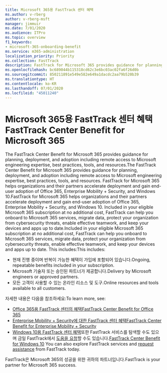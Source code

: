 ```yaml
---
title: Microsoft 365용 FastTrack 센터 혜택
ms.author: v-rberg
author: v-rberg-msft
manager: jimmuir
ms.date: 7/01/2020
ms.audience: ITPro
ms.topic: overview
f1_keywords:
- microsoft-365-onboarding-benefit
ms.service: m365-administration
localization_priority: Priority
ms.collection: FastTrack
description: FastTrack for Microsoft 365 provides guidance for planning, deployment and adoption including remote access to Microsoft engineering expertise, best practices, tools, and resources. FastTrack for Microsoft 365 helps organizations and their partners accelerate deployment and gain end-user adoption of Office 365, Windows 10, and Enterprise Mobility + Security.
ms.openlocfilehash: bc689044b115318cd62c3e6bc03ac02fa6f26d0b
ms.sourcegitcommit: 850211891e549e582e649a1dacdc2aa79b520b39
ms.translationtype: HT
ms.contentlocale: ko-KR
ms.lasthandoff: 07/01/2020
ms.locfileid: "45011240"
---
```

# <a name="fasttrack-center-benefit-for-microsoft-365"></a><span data-ttu-id="a695f-104">Microsoft 365용 FastTrack 센터 혜택</span><span class="sxs-lookup"><span data-stu-id="a695f-104">FastTrack Center Benefit for Microsoft 365</span></span>

<span data-ttu-id="a695f-105">The FastTrack Center Benefit for Microsoft 365 provides guidance for planning, deployment, and adoption including remote access to Microsoft engineering expertise, best practices, tools, and resources.</span><span class="sxs-lookup"><span data-stu-id="a695f-105">The FastTrack Center Benefit for Microsoft 365 provides guidance for planning, deployment, and adoption including remote access to Microsoft engineering expertise, best practices, tools, and resources.</span></span> <span data-ttu-id="a695f-106">FastTrack for Microsoft 365 helps organizations and their partners accelerate deployment and gain end-user adoption of Office 365, Enterprise Mobility + Security, and Windows 10.</span><span class="sxs-lookup"><span data-stu-id="a695f-106">FastTrack for Microsoft 365 helps organizations and their partners accelerate deployment and gain end-user adoption of Office 365, Enterprise Mobility + Security, and Windows 10.</span></span> <span data-ttu-id="a695f-107">Included in your eligible Microsoft 365 subscription at no additional cost, FastTrack can help you onboard to Microsoft 365 services, migrate data, protect your organization from cybersecurity threats, enable effective teamwork, and keep your devices and apps up to date.</span><span class="sxs-lookup"><span data-stu-id="a695f-107">Included in your eligible Microsoft 365 subscription at no additional cost, FastTrack can help you onboard to Microsoft 365 services, migrate data, protect your organization from cybersecurity threats, enable effective teamwork, and keep your devices and apps up to date.</span></span> <span data-ttu-id="a695f-108">This includes:</span><span class="sxs-lookup"><span data-stu-id="a695f-108">This includes:</span></span>

- <span data-ttu-id="a695f-109">현재 진행 중이며 반복이 가능한 혜택이 가입에 포함되어 있습니다.</span><span class="sxs-lookup"><span data-stu-id="a695f-109">Ongoing, repeatable benefits included in your subscription.</span></span>
- <span data-ttu-id="a695f-110">Microsoft 기술자 또는 승인된 파트너가 제공합니다.</span><span class="sxs-lookup"><span data-stu-id="a695f-110">Delivery by Microsoft engineers or approved partners.</span></span>
- <span data-ttu-id="a695f-111">모든 고객이 사용할 수 있는 온라인 리소스 및 도구.</span><span class="sxs-lookup"><span data-stu-id="a695f-111">Online resources and tools available to all customers.</span></span>
  
<span data-ttu-id="a695f-112">자세한 내용은 다음을 참조하세요:</span><span class="sxs-lookup"><span data-stu-id="a695f-112">To learn more, see:</span></span>

- [<span data-ttu-id="a695f-113">Office 365용 FastTrack 센터의 혜택</span><span class="sxs-lookup"><span data-stu-id="a695f-113">FastTrack Center Benefit for Office 365</span></span>](O365-fasttrack-benefit-for-office-365.md) 
- [<span data-ttu-id="a695f-114">Enterprise Mobility + Security에 대한 FastTrack 센터 혜택</span><span class="sxs-lookup"><span data-stu-id="a695f-114">FastTrack Center Benefit for Enterprise Mobility + Security</span></span>](EMS-fasttrack-benefit-for-EMS.md)
- <span data-ttu-id="a695f-115">[Windows 10용 FastTrack 센터 혜택](Win-10-fasttrack-benefit-for-Windows-10.md)또한 FastTrack 서비스를 탐색할 수도 있으며 금일 FastTrack에서 [도움을 요청](https://go.microsoft.com/fwlink/p/?LinkId=2003903)할 수도 있습니다.</span><span class="sxs-lookup"><span data-stu-id="a695f-115">[FastTrack Center Benefit for Windows 10](Win-10-fasttrack-benefit-for-Windows-10.md) You can also explore FastTrack services and [request assistance](https://go.microsoft.com/fwlink/p/?LinkId=2003903) from FastTrack today.</span></span>

<span data-ttu-id="a695f-116">FastTrack은 Microsoft 365의 성공을 위한 귀하의 파트너입니다.</span><span class="sxs-lookup"><span data-stu-id="a695f-116">FastTrack is your partner for Microsoft 365 success.</span></span>
  